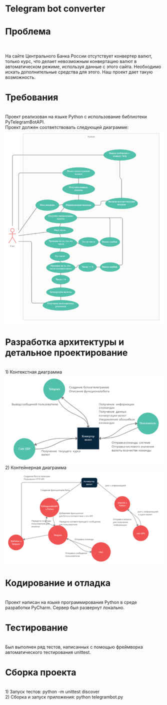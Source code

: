 # Telegram bot converter

# Проблема
<br />
<br /> На сайте Центрального Банка России отсутствует конвертер валют, только курс, что делает невозможным конвертацию валют в автоматическом режиме, используя данные с этого сайта. Необходимо искать дополнительные средства для этого. Наш проект дает такую возможность.

# Требования
<br /> Проект реализован на языке Python с использование библиотеки PyTelegramBotAPI.
<br />Проект должен соответствовать следующей диаграмме:
 ![Image alt](https://github.com/potapovamaria/telegram_convert/blob/master/convert/img/img1.png)

# Разработка архитектуры и детальное проектирование
<br />1)	Контекстная диаграмма
<br /> ![Image alt](https://github.com/potapovamaria/telegram_convert/blob/master/convert/img/img2.png)
<br />2)	Контейнерная диаграмма
<br /> ![Image alt](https://github.com/potapovamaria/telegram_convert/blob/master/convert/img/img3.png)

# Кодирование и отладка
<br />Проект написан на языке программирования Python в среде разработки PyCharm. Сервер был развернут локально.

# Тестирование 
<br />Был выполнен ряд тестов, написанных с помощью фреймворка автоматического тестирования unittest.

# Сборка проекта
<br />1)	Запуск тестов: python -m unittest discover
<br />2)	Сборка и запуск приложения: python telegrambot.py
